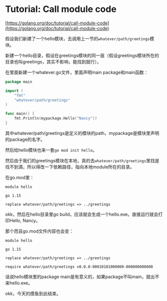# Tutorial: Call module code

[https://golang.org/doc/tutorial/call-module-code](https://golang.org/doc/tutorial/call-module-code)

假设我们新建了一个hello模块，去调用上一节的`whatever/path/greetings`模块。

新建一个hello目录，假设在greetings模块的同一层（假设greetings模块所在的目录也叫greetings，其实不影响，能找到就行）。

在里面新建一个whatever.go文件，里面声明main package和main函数：

```go
package main

import (
    "fmt"
    "whatever/path/greetings"
)

func main() {
    fmt.Println(mypackage.Hello("Nancy"))
}
```

其中whatever/path/greetings是定义的模块的path，mypackage是模块里声明的package的名字。

然后给hello模块也来一套`go mod init hello`。

然后由于我们的greetings模块在本地，真的去`whatever/path/greetings`里找是找不到滴，所以得改一下依赖路径，指向本地module所在的目录。

在go.mod里：

```text
module hello

go 1.15

replace whatever/path/greetings => ../greetings
```

okk，然后在hello目录里go build，应该就会生成一个hello.exe。直接运行就会打印Hello, Nancy。

那个而且go.mod文件内容也会变：

```text
module hello

go 1.15

replace whatever/path/greetings => ../greetings

require whatever/path/greetings v0.0.0-00010101000000-000000000000
```

话说hello模块里的package main是有意义的，如果package不叫main，就出不来hello.exe。

okk，今天的摸鱼到此结束。

